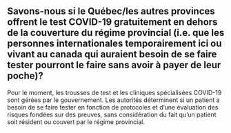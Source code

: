 ## Savons-nous si le Québec/les autres provinces offrent le test COVID-19 gratuitement en dehors de la couverture du régime provincial (i.e. que les personnes internationales temporairement ici ou vivant au canada qui auraient besoin de se faire tester pourront le faire sans avoir à payer de leur poche)?

Pour le moment, les trousses de test et les cliniques spécialisées COVID-19 sont gérées par le gouvernement. Les autorités déterminent si un patient a besoin de se faire tester en fonction de protocoles et d’une évaluation des risques fondées sur des preuves, sans considération du fait qu’un patient soit résident ou couvert par le régime provincial.
